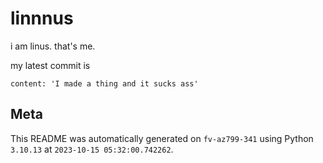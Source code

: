 # linnnus

i am linus. that's me.

my latest commit is

```
content: 'I made a thing and it sucks ass'
```

## Meta

This README was automatically generated on `fv-az799-341` using Python
`3.10.13` at `2023-10-15 05:32:00.742262`.

